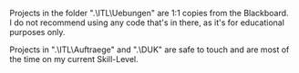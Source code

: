 Projects in the folder ".\ITL\Uebungen" are 1:1 copies from the Blackboard.  
I do not recommend using any code that's in there, as it's for educational purposes only.  
  
Projects in ".\ITL\Auftraege" and ".\DUK" are safe to touch and are most of the time on my current Skill-Level.